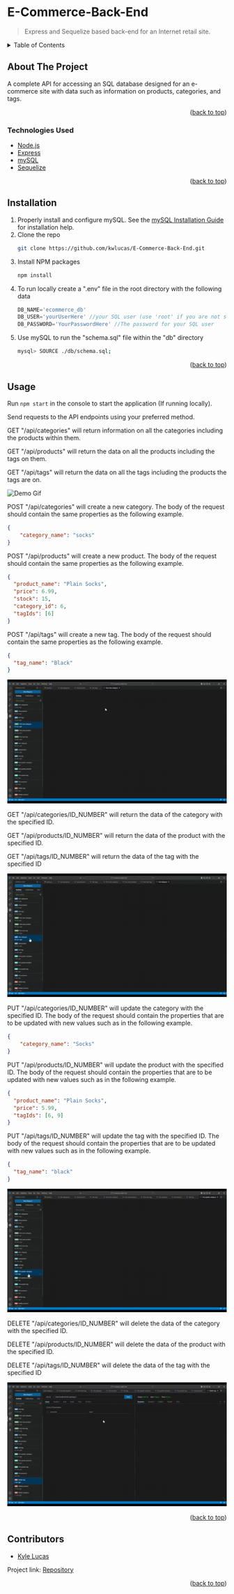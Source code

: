 # E-Commerce-Back-End
> Express and Sequelize based back-end for an Internet retail site.

<div id="top"></div>

<!-- TABLE OF CONTENTS -->
<details>
  <summary>Table of Contents</summary>
  <ol>
    <li>
      <a href="#about-the-project">About The Project</a>
      <ul>
        <li><a href="#technologies-used">Technologies Used</a></li>
      </ul>
    </li>
    <li><a href="#installation">Installation</a></li>
    <li><a href="#usage">Usage</a></li>
    <li><a href="#contributors">Contributors</a></li>
  </ol>
</details>



<!-- ABOUT THE PROJECT -->
## About The Project
A complete API for accessing an SQL database designed for an e-commerce site with data such as information on products, categories, and tags.

<p align="right">(<a href="#top">back to top</a>)</p>

### Technologies Used

* [Node.js](https://nodejs.org/en/)
* [Express](https://expressjs.com/)
* [mySQL](https://mysql.com/)
* [Sequelize](https://sequelize.org/)

<p align="right">(<a href="#top">back to top</a>)</p>

## Installation

1. Properly install and configure mySQL.
    See the [mySQL Installation Guide](https://dev.mysql.com/doc/mysql-installation-excerpt/5.7/en/) for installation help.
2. Clone the repo
   ```sh
   git clone https://github.com/kwlucas/E-Commerce-Back-End.git
   ```
3. Install NPM packages
   ```sh
   npm install
   ```
4. To run locally create a ".env" file in the root directory with the following data
   ```js
   DB_NAME='ecommerce_db'
   DB_USER='yourUserHere' //your SQL user (use 'root' if you are not sure of another user you can use)
   DB_PASSWORD='YourPasswordHere' //The password for your SQL user
   ```
5. Use mySQL to run the "schema.sql" file within the "db" directory
   ```sh
   mysql> SOURCE ./db/schema.sql;
   ```
<p align="right">(<a href="#top">back to top</a>)</p>



<!-- USAGE EXAMPLES -->
## Usage

Run ```npm start``` in the console to start the application (If running locally).

Send requests to the API endpoints using your preferred method.

GET "/api/categories" will return information on all the categories including the products within them.

GET "/api/products" will return the data on all the products including the tags on them.

GET "/api/tags" will return the data on all the tags including the products the tags are on.

![Demo Gif](./assets/images/Demo1.gif)

POST "/api/categories" will create a new category. The body of the request should contain the same properties as the following example.
```json
{
    "category_name": "socks"
}
```

POST "/api/products" will create a new product. The body of the request should contain the same properties as the following example.
```json
{
  "product_name": "Plain Socks",
  "price": 6.99,
  "stock": 15,
  "category_id": 6,
  "tagIds": [6]
}
```

POST "/api/tags" will create a new tag. The body of the request should contain the same properties as the following example.
```json
{
  "tag_name": "Black"
}
```

![Demo Gif](./assets/images/Demo2.gif)

GET "/api/categories/ID_NUMBER" will return the data of the category with the specified ID.

GET "/api/products/ID_NUMBER" will return the data of the product with the specified ID.

GET "/api/tags/ID_NUMBER" will return the data of the tag with the specified ID

![Demo Gif](./assets/images/Demo3.gif)

PUT "/api/categories/ID_NUMBER" will update the category with the specified ID. The body of the request should contain the properties that are to be updated with new values such as in the following example.
```json
{
    "category_name": "Socks"
}
```

PUT "/api/products/ID_NUMBER" will update the product with the specified ID. The body of the request should contain the properties that are to be updated with new values such as in the following example.
```json
{
  "product_name": "Plain Socks",
  "price": 5.99,
  "tagIds": [6, 9]
}
```

PUT "/api/tags/ID_NUMBER" will update the tag with the specified ID. The body of the request should contain the properties that are to be updated with new values such as in the following example.
```json
{
  "tag_name": "black"
}
```
![Demo Gif](./assets/images/Demo4.gif)

DELETE "/api/categories/ID_NUMBER" will delete the data of the category with the specified ID.

DELETE "/api/products/ID_NUMBER" will delete the data of the product with the specified ID.

DELETE "/api/tags/ID_NUMBER" will delete the data of the tag with the specified ID

![Demo Gif](./assets/images/Demo5.gif)

<p align="right">(<a href="#top">back to top</a>)</p>



<!-- CONTACT -->
## Contributors

* [Kyle Lucas](https://github.com/kwlucas)

Project link: [Repository](https://github.com/kwlucas/E-Commerce-Back-End)

<p align="right">(<a href="#top">back to top</a>)</p>
